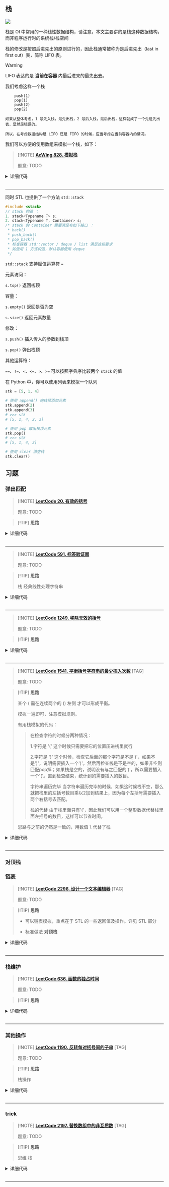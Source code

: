 ## 栈

![](./images/stack.svg)

栈是 OI 中常用的一种线性数据结构，请注意，本文主要讲的是栈这种数据结构，而非程序运行时的系统栈/栈空间

栈的修改是按照后进先出的原则进行的，因此栈通常被称为是后进先出（last in first out）表，简称 LIFO 表。

> [!WARNING]
> 
> LIFO 表达的是 **当前在容器** 内最后进来的最先出去。
> 
> 我们考虑这样一个栈

```text
    push(1)
    pop(1)
    push(2)
    pop(2)
```

    如果从整体考虑，1 最先入栈，最先出栈，2 最后入栈，最后出栈，这样就成了一个先进先出表，显然是错误的。
    
    所以，在考虑数据结构是 LIFO 还是 FIFO 的时候，应当考虑在当前容器内的情况。

我们可以方便的使用数组来模拟一个栈，如下：

> [!NOTE] **[AcWing 828. 模拟栈](https://www.acwing.com/problem/content/830/)**
> 
> 题意: TODO

<details>
<summary>详细代码</summary>
<!-- tabs:start -->

##### **C++**

```cpp
#include <bits/stdc++.h>
using namespace std;
const int maxn = 1e5 + 5;

int st[maxn], tot;

void init() { tot = 0; }

void push(int x) { st[++tot] = x; }

void pop() {
    if (tot) --tot;  // 保险
}

bool empty() { return !tot; }

int query() { return st[tot]; }

int main() {
    init();
    int m, x;
    string c;
    cin >> m;
    while (m--) {
        cin >> c;
        if (c == "push") {
            cin >> x;
            push(x);
        } else if (c == "pop") {
            pop();
        } else if (c == "empty") {
            if (empty())
                cout << "YES" << endl;
            else
                cout << "NO" << endl;
        } else if (c == "query") {
            cout << query() << endl;
        }
    }
}
```

##### **Python**

```python
if __name__ == '__main__':
    N = 100010
    # 初始化栈 和 栈顶的下标；注意 是栈顶的下标！！！
    stk = [0] * N
    tt = 0

    n = int(input())

    for i in range(n):
        op = input().split()
        # 插入操作
        if op[0] == 'push':
            x = int(op[1])
            tt += 1
            stk[tt] = x
        # pop操作
        elif op[0] == 'pop':
            tt -= 1
        # 查询是否为空
        elif op[0] == 'empty':
            if tt:
                print('NO')
            else:
                print('YES')
        # 取出栈顶元素
        else:
            print(stk[tt])

```

<!-- tabs:end -->
</details>

<br>

* * *


同时 STL 也提供了一个方法 `std::stack`

```cpp
#include <stack>
// stack 构造 ：
1. stack<Typename T> s;
2. stack<Typename T, Container> s;
/* stack 的 Container 需要满足有如下接口 ：
 * back()
 * push_back()
 * pop_back()
 * 标准容器 std::vector / deque / list 满足这些要求
 * 如使用 1 方式构造，默认容器使用 deque
 */
```

`std::stack` 支持赋值运算符 `=`

元素访问：

`s.top()` 返回栈顶

容量：

`s.empty()` 返回是否为空

`s.size()` 返回元素数量

修改：

`s.push()` 插入传入的参数到栈顶

`s.pop()` 弹出栈顶

其他运算符：

`==`、`!=`、`<`、`<=`、`>`、`>=` 可以按照字典序比较两个 `stack` 的值

在 Python 中，你可以使用列表来模拟一个队列

```python
stk = [5, 1, 4]

# 使用 append() 向栈顶添加元素
stk.append(2)
stk.append(3)
# >>> stk
# [5, 1, 4, 2, 3]

# 使用 pop 取出栈顶元素
stk.pop()
# >>> stk
# [5, 1, 4, 2]

# 使用 clear 清空栈
stk.clear()
```

## 习题

### 弹出匹配

> [!NOTE] **[LeetCode 20. 有效的括号](https://leetcode-cn.com/problems/valid-parentheses/)**
> 
> 题意: TODO

> [!TIP] **思路**
> 
> 

<details>
<summary>详细代码</summary>
<!-- tabs:start -->

##### **C++ 1**

```cpp
class Solution {
public:
    bool match(char a, char b) {
        if (a == '(') return b == ')';
        else if (a == '[') return b == ']';
        else if (a == '{') return b == '}';
        return false;
    }
    bool isValid(string s) {
        stack<char> st;
        for (int i = 0; i < s.size(); ++ i ) {
            char c = s[i];
            if (!st.empty() && match(st.top(), c)) st.pop();
            else st.push(c);
        }
        return st.empty();
    }
};
```

##### **C++ 2**

```cpp
class Solution {
public:
    bool isValid(string s) {
        stack<char> stk;

        for (auto c : s) {
            if (c == '(' || c == '[' || c == '{') stk.push(c);
            else {
                if (stk.size() && abs(stk.top() - c) <= 2) stk.pop();
                else return false;
            }
        }

        return stk.empty();
    }
};
```

##### **Python**

```python
# 把左括号 都加入到stack中，当来了右括号时，右括号的对应值 与 栈顶元素对比：如果相同 就继续对比
# 如果不同，就直接return False 
# 如果栈为空，但此时来了一个 左括号，那可以直接返回 False

class Solution:
    def isValid(self, s: str) -> bool:
        my_dict = {")":"(", "}":"{", "]":"["}
        stack = []
        for c in s:
            if c not in my_dict:   
                stack.append(c)
            # ！！踩坑：需要先判断stack不为空；并且逻辑符号是 or （就是如果栈为空了，还有右括号来的话，那就可以直接return False了）
            elif not stack or my_dict[c] != stack.pop(): 
                return False 
         # 踩坑！最后要判断栈是否为空，栈为空的时候 才能返回True 存在可能还有左扩号没有被匹配完的情况
        return not stack 
```

<!-- tabs:end -->
</details>

<br>

* * *

> [!NOTE] **[LeetCode 591. 标签验证器](https://leetcode-cn.com/problems/tag-validator/)**
> 
> 题意: TODO

> [!TIP] **思路**
> 
> 栈 经典线性处理字符串

<details>
<summary>详细代码</summary>
<!-- tabs:start -->

##### **C++**

```cpp
class Solution {
public:
    bool isValid(string code) {
        stack<string> stk;
        for (int i = 0; i < code.size(); i ++ ) {
            if (code[i] == '<' && code.substr(i, 9) != "<![CDATA[") {  // 标签
                int j = i + 1;
                string tag_name;
                bool is_end = false;
                while (j < code.size() && code[j] != '>') {
                    char c = code[j ++ ];
                    if (c == '/' && j == i + 2) {  // 结束标签
                        is_end = true;
                        continue;
                    }
                    if (c < 'A' || c > 'Z') return false;  // 标签中有非大写英文字母
                    tag_name += c;
                }
                if (j == code.size()) return false;  // 标签没有以 > 结束
                if (tag_name.size() < 1 || tag_name.size() > 9) return false;  // 标签名长度不在1~9之间

                if (is_end) {
                    if (stk.empty() || stk.top() != tag_name) return false;  // 结束标签没有匹配
                    stk.pop();
                } else {
                    if (i && stk.empty()) return false;  // 至少有两组标签
                    stk.push(tag_name);
                }
                i = j;
            } else {  // 处理tag_content
                if (stk.empty()) return false;  // tag_content 不在标签内
                if (code.substr(i, 9) == "<![CDATA[") {  // 处理CDATA
                    int j = i;
                    while (j < code.size() && code.substr(j, 3) != "]]>") j ++ ;
                    if (j == code.size()) return false;  // CDATA没有结尾
                    i = j + 2;
                }
            }
        }

        return stk.empty();
    }
};
```

##### **Python**

```python

```

<!-- tabs:end -->
</details>

<br>

* * *

> [!NOTE] **[LeetCode 1249. 移除无效的括号](https://leetcode-cn.com/problems/minimum-remove-to-make-valid-parentheses/)**
> 
> 题意: TODO

> [!TIP] **思路**
> 
> 

<details>
<summary>详细代码</summary>
<!-- tabs:start -->

##### **C++**

```cpp
class Solution {
public:
    string minRemoveToMakeValid(string s) {
        int n = s.size();
        stack<int> st;
        vector<bool> vis(n + 1);
        for (int i = 0; i < n; ++i) {
            if (s[i] == '(')
                st.push(i);
            else if (s[i] == ')') {
                if (!st.empty()) {
                    int t = st.top();
                    st.pop();
                    vis[t] = vis[i] = true;  // 合法
                }
            } else
                vis[i] = true;
        }
        string res;
        for (int i = 0; i < n; ++i)
            if (vis[i]) res.push_back(s[i]);
        return res;
    }
};
```

##### **Python**

```python

```

<!-- tabs:end -->
</details>

<br>

* * *

> [!NOTE] **[LeetCode 1541. 平衡括号字符串的最少插入次数](https://leetcode-cn.com/problems/minimum-insertions-to-balance-a-parentheses-string/)** [TAG]
> 
> 题意: TODO

> [!TIP] **思路**
>
> 某个 ( 需在连续两个的 )) 左侧 才可以形成平衡。
>
> 模拟一遍即可，注意模拟规则。
>
> 有用栈模拟的代码：
>
> >   在检查字符的时候分两种情况：
> >
> >   1.字符是 '(' 这个时候只需要把它的位置压进栈里就行
> >
> >   2.字符是 ')' 这个时候，检查它后面的那个字符是不是')'，如果不是')'，说明需要插入一个')'。然后再检查栈是不是空的，如果非空则匹配pop掉；如果栈是空的，说明没有与之匹配的'('，所以需要插入一个'('。直到检查结束，统计到的需要插入的数目。
> >
> >   字符串遍历完毕 当字符串遍历完毕的时候，如果这时候栈不空，那么就把栈里的左括号数目乘以2加到结果上，因为每个左括号需要插入两个右括号去匹配。
> >
> >   栈的代替 由于栈里面只有'('，因此我们可以用一个整形数据代替栈里面左括号的数目，这样可以节省时间。
>
> 思路与之前的仍然是一致的，用数值 `l` 代替了栈

<details>
<summary>详细代码</summary>
<!-- tabs:start -->

##### **C++**

```cpp
class Solution {
public:
    int minInsertions(string s) {
        int n = s.size(), l = 0, res = 0;
        for (int i = 0; i < n; ++i) {
            if (s[i] == '(')
                ++l;
            else {
                if (i + 1 < n && s[i + 1] == ')')
                    ++i;    // 匹配
                else
                    ++res;  // 缺少一个 加一个来匹配
                if (l > 0)
                    --l;    // 匹配
                else
                    ++res;  // 缺少 (
            }
        }
        res += 2 * l;
        return res;
    }
};
```

##### **Python**

```python

```

<!-- tabs:end -->
</details>

<br>

* * *

### 对顶栈


### 链表

> [!NOTE] **[LeetCode 2296. 设计一个文本编辑器](https://leetcode.cn/problems/design-a-text-editor/)** [TAG]
> 
> 题意: TODO

> [!TIP] **思路**
> 
> - 可以链表模拟，重点在于 STL 的一些返回值及操作。详见 STL 部分
> 
> - 标准做法 **对顶栈**

<details>
<summary>详细代码</summary>
<!-- tabs:start -->

##### **C++ STL**

```cpp
class TextEditor {
public:
    list<char> L;
    list<char>::iterator p;
    
    TextEditor() {
        p = L.begin();
    }
    
    string print() {
        string t;
        for (auto c : L)
            t.push_back(c);
        return t;
    }
    
    void addText(string text) {
        for (auto c : text)
            L.insert(p, c); // ATTENTION STL insert 后的变化
    }
    
    int deleteText(int k) {
        int c = 0;
        for (; k && p != L.begin(); -- k )
            p = L.erase(prev(p)), c ++ ;    // ATTENTION erase 的返回值
        return c;
    }
    
    string getText() {
        string t;
        auto it = p;
        for (int k = 10; k && it != L.begin(); -- k ) {
            it = prev(it);
            t.push_back(*it);
        }
        reverse(t.begin(), t.end());
        return t;
    }
    
    string cursorLeft(int k) {
        for (; k && p != L.begin(); -- k )
            p = prev(p);
        return getText();
    }
    
    string cursorRight(int k) {
        for (; k && p != L.end(); -- k )
            p = next(p);
        return getText();
    }
};

/**
 * Your TextEditor object will be instantiated and called as such:
 * TextEditor* obj = new TextEditor();
 * obj->addText(text);
 * int param_2 = obj->deleteText(k);
 * string param_3 = obj->cursorLeft(k);
 * string param_4 = obj->cursorRight(k);
 */
```

##### **C++ 对顶栈**

```cpp
class TextEditor {
public:
    vector<char> l, r;
    
    TextEditor() {
        l.clear(), r.clear();
    }
    
    void addText(string text) {
        for (auto c : text)
            l.push_back(c);
    }
    
    int deleteText(int k) {
        int c = 0;
        while (l.size() && k)
            l.pop_back(), k -- , c ++ ;
        return c;
    }
    
    string getText() {
        string t;
        int n = l.size();
        for (int i = max(0, n - 10); i < n; ++ i )
            t.push_back(l[i]);
        return t;
    }
    
    string cursorLeft(int k) {
        while (l.size() && k) {
            char c = l.back();
            r.push_back(c), l.pop_back();
            k -- ;
        }
        return getText();
    }
    
    string cursorRight(int k) {
        while (r.size() && k) {
            char c = r.back();
            l.push_back(c), r.pop_back();
            k -- ;
        }
        return getText();
    }
};

/**
 * Your TextEditor object will be instantiated and called as such:
 * TextEditor* obj = new TextEditor();
 * obj->addText(text);
 * int param_2 = obj->deleteText(k);
 * string param_3 = obj->cursorLeft(k);
 * string param_4 = obj->cursorRight(k);
 */
```

##### **Python**

```python

```

<!-- tabs:end -->
</details>

<br>

* * *

### 栈维护

> [!NOTE] **[LeetCode 636. 函数的独占时间](https://leetcode-cn.com/problems/exclusive-time-of-functions/)**
> 
> 题意: TODO

> [!TIP] **思路**
> 
> 

<details>
<summary>详细代码</summary>
<!-- tabs:start -->

##### **C++**

```cpp
class Solution {
public:
    // 是时间 不是时刻
    vector<int> exclusiveTime(int n, vector<string>& logs) {
        vector<int> res(n);
        stack<int> st;
        int last;
        for (auto & log : logs) {
            int x = log.find(':'), y = log.substr(x + 1).find(':') + x + 1;
            int id = stoi(log.substr(0, x)), ts = stoi(log.substr(y + 1));
            if (log[x + 1] == 's') {
                if (st.size()) res[st.top()] += ts - last;
                st.push(id);
                last = ts;
            } else {
                // 对于同一个数 开始的时候是作为后一段 结束的时候作为前一段
                res[st.top()] += ts - last + 1;
                st.pop();
                last = ts + 1;
            }
        }
        return res;
    }
};
```

##### **Python**

```python

```

<!-- tabs:end -->
</details>

<br>

* * *

### 其他操作

> [!NOTE] **[LeetCode 1190. 反转每对括号间的子串](https://leetcode-cn.com/problems/reverse-substrings-between-each-pair-of-parentheses/)** [TAG]
> 
> 题意: TODO

> [!TIP] **思路**
> 
> 栈操作

<details>
<summary>详细代码</summary>
<!-- tabs:start -->

##### **C++ 1**

```cpp
class Solution {
public:
    string reverseParentheses(string s) {
        vector<string> v(1);
        for (auto c : s) {
            if (c == '(') v.push_back("");
            else if (c == ')') {
                auto t = v.back(); v.pop_back();
                reverse(t.begin(), t.end());
                v.back() += t;
            } else v.back() += c;
        }
        return v[0];
    }
};
```

##### **C++ 2**

```cpp
class Solution {
public:
    string reverseParentheses(string s) {
        stack<string> st;
        st.push("");
        string res;
        for (auto c : s) {
            if (c == '(') st.push("");
            else if (c == ')') {
                auto t = st.top(); st.pop();
                reverse(t.begin(), t.end());
                st.top() += t;
            } else st.top().push_back(c);
        }
        return st.top();
    }
};
```

##### **Python**

```python

```

<!-- tabs:end -->
</details>

<br>

* * *

### trick

> [!NOTE] **[LeetCode 2197. 替换数组中的非互质数](https://leetcode-cn.com/problems/replace-non-coprime-numbers-in-array/)** [TAG]
> 
> 题意: TODO

> [!TIP] **思路**
> 
> 思维 栈

<details>
<summary>详细代码</summary>
<!-- tabs:start -->

##### **C++**

```cpp
class Solution {
public:
    vector<int> replaceNonCoprimes(vector<int>& nums) {
        vector<int> res;
        for (auto x : nums) {
            while (res.size() > 0 && __gcd(res.back(), x) > 1) {
                x = x / __gcd(res.back(), x) * res.back();
                res.pop_back();
            }
            res.push_back(x);
        }
        return res;
    }
};
```

##### **Python**

```python

```

<!-- tabs:end -->
</details>

<br>

* * *